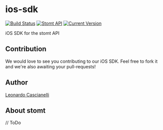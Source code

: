# ios-sdk 
[![Build Status](https://img.shields.io/travis/stomt/ios-sdk.svg)](https://travis-ci.org/stomt/ios-sdk)
[![Stomt API](https://img.shields.io/badge/stomt-v2.0.X-brightgreen.svg)](https://rest.stomt.com/)
[![Current Version](https://img.shields.io/badge/version-beta-blue.svg)](https://github.com/stomt/ios-sdk)


iOS SDK for the stomt API

## Contribution

We would love to see you contributing to our iOS SDK. Feel free to fork it and we're also awaiting your pull-requests!

## Author

[Leonardo Cascianelli](https://github.com/h3xept)

## About stomt

// ToDo

